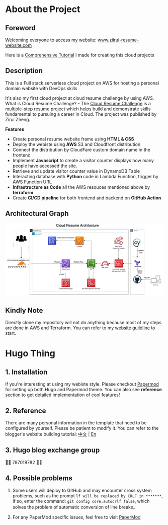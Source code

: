 # About the Project

## Foreword

Welcoming everyone to access my website: www.ziirui-resume-website.com

Here is a [Comprehensive Tutorial](https://www.ziirui-resume-website.com/posts/tech/cloud_website/) I made for creating this cloud projects

## Description

This is a Full stack serverless cloud project on AWS for hosting a personal domain website with DevOps skills

It's also my first cloud project at cloud resume challenge by using AWS. What is Cloud Resume Challenge? - The [Cloud Resume Challenge](https://cloudresumechallenge.dev/) is a multiple-step resume project which helps build and demonstrate skills fundamental to pursuing a career in Cloud. The project was published by Zirui Zheng.

**Features**

- Create personal resume website frame using **HTML & CSS**
- Deploy the webiste using **AWS** S3 and Cloudfront distribution
- Connect the distribution by CloudFare custom domain name in the frontend
- Implement **Javascript** to create a visitor counter displays how many people have accessed the site.
- Retrieve and update visitor counter value in DynamoDB Table
- Interacting database with **Python** code in Lambda Function, trigger by AWS Function URL
- **Infrastructure as Code** all the AWS resouces mentioned above by **terraform**
- Create **CI/CD pipeline** for both frontend and backend on **GitHub Action**

## Architectural Graph

![Cloud Diagram.jpg](https://github.com/zirui2333/ziirui-resume-repo-frontend/blob/main/Readme_Item/Cloud-resume-diagram.jpg?raw=true)

## Kindly Note

Directly clone my repository will not do anything because most of my steps are done in AWS and Terraform. You can refer to my [website guildline](https://www.ziirui-resume-website.com/posts/tech/cloud_website/) to start.
<br>

# Hugo Thing

## 1. Installation

If you're interesting at using my webiste style. Please checkout [Papermod](https://github.com/adityatelange/hugo-PaperMod/wiki/Installation#getting-started-) for setting up both Hugo and Papermod theme.
You can also see **reference** section to get detailed implementation of cool features!

## 2. Reference

There are many personal information in the template that need to be configured by yourself. Please be patient to modify it. You can refer to the blogger's website building tutorial: [中文](https://www.sulvblog.cn/posts/blog/) | [En](https://kyxie.github.io/en/blog/tech/papermod/)

## 3. Hugo blog exchange group

🎉🎉 787018782 🎉🎉

## 4. Possible problems

1. Some users will deploy to GitHub and may encounter cross system problems, such as the prompt `lf will be replaced by CRLF in *******`, if so, enter the command: `git config core.autocrlf false`, which solves the problem of automatic conversion of line breaks。

2. For any PaperMod specific issues, feel free to visit [PaperMod](https://github.com/adityatelange/hugo-PaperMod?tab=readme-ov-file#faqs--how-tos-guide-)
